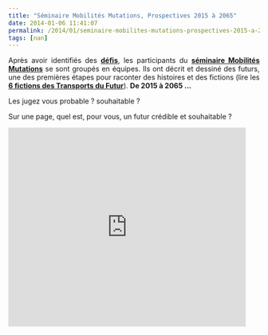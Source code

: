 ```yaml
---
title: "Séminaire Mobilités Mutations, Prospectives 2015 à 2065"
date: 2014-01-06 11:41:07
permalink: /2014/01/seminaire-mobilites-mutations-prospectives-2015-a-2065.html
tags: [nan]
---
```


<p style="text-align: justify;">Après avoir identifiés des <a href="https://gabrielplassat.github.io/transportsdufutur/2013/12/mur-des-defis.html" target="_blank"><strong>défis</strong></a>, les participants du <a href="https://gabrielplassat.github.io/transportsdufutur/2013/12/tweet-feed-back-du-seminaire-mobilites-mutations.html" target="_blank"><strong>séminaire Mobilités Mutations</strong></a> se sont groupés en équipes. Ils ont décrit et dessiné des futurs, une des premières étapes pour raconter des histoires et des fictions (lire les <a href="https://gabrielplassat.github.io/transportsdufutur/les-fictions-comme-accelerateur-creatif" target="_blank"><strong>6 fictions des Transports du Futur</strong></a>). <strong>De 2015 à 2065 ... </strong></p> <p style="text-align: justify;">Les jugez vous probable ? souhaitable ?</p> <p style="text-align: justify;">Sur une page, quel est, pour vous, un futur crédible et souhaitable ?</p> <p><iframe frameborder="0" height="400" marginheight="0" marginwidth="0" scrolling="no" src="http://www.slideshare.net/slideshow/embed_code/29725485" width="476"></iframe></p>

